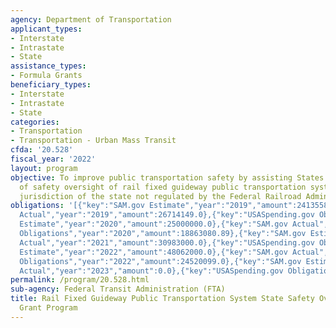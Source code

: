 ```yaml
---
agency: Department of Transportation
applicant_types:
- Interstate
- Intrastate
- State
assistance_types:
- Formula Grants
beneficiary_types:
- Interstate
- Intrastate
- State
categories:
- Transportation
- Transportation - Urban Mass Transit
cfda: '20.528'
fiscal_year: '2022'
layout: program
objective: To improve public transportation safety by assisting States with the financing
  of safety oversight of rail fixed guideway public transportation systems in the
  jurisdiction of the state not regulated by the Federal Railroad Administration.
obligations: '[{"key":"SAM.gov Estimate","year":"2019","amount":24135588.0},{"key":"SAM.gov
  Actual","year":"2019","amount":26714149.0},{"key":"USASpending.gov Obligations","year":"2019","amount":26714148.0},{"key":"SAM.gov
  Estimate","year":"2020","amount":25000000.0},{"key":"SAM.gov Actual","year":"2020","amount":21416212.0},{"key":"USASpending.gov
  Obligations","year":"2020","amount":18863080.89},{"key":"SAM.gov Estimate","year":"2021","amount":25000000.0},{"key":"SAM.gov
  Actual","year":"2021","amount":30983000.0},{"key":"USASpending.gov Obligations","year":"2021","amount":30449713.0},{"key":"SAM.gov
  Estimate","year":"2022","amount":48062000.0},{"key":"SAM.gov Actual","year":"2022","amount":25335000.0},{"key":"USASpending.gov
  Obligations","year":"2022","amount":24520099.0},{"key":"SAM.gov Estimate","year":"2023","amount":26316000.0},{"key":"SAM.gov
  Actual","year":"2023","amount":0.0},{"key":"USASpending.gov Obligations","year":"2023","amount":22539357.51}]'
permalink: /program/20.528.html
sub-agency: Federal Transit Administration (FTA)
title: Rail Fixed Guideway Public Transportation System State Safety Oversight Formula
  Grant Program
---
```


